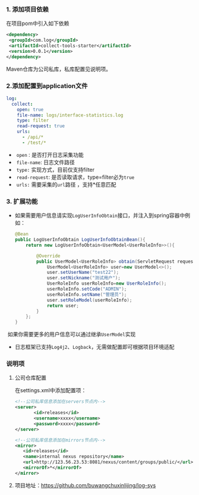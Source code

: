 ### 1. 添加项目依赖

  在项目pom中引入如下依赖

 ```xml
<dependency>
  <groupId>com.log</groupId>
  <artifactId>collect-tools-starter</artifactId>
  <version>0.0.1</version>
</dependency>
 ```

   Maven仓库为公司私库，私库配置见说明项。

### 2.添加配置到application文件

```yaml
log:
  collect:
    open: true
    file-name: logs/interface-statistics.log
    type: filter
    read-request: true
    urls:
      - /api/*
      - /test/*
```

- ​	`open：`是否打开日志采集功能
- ​	`file-name`: 日志文件路径
- ​	`type:` 实现方式，目前仅支持filter
- ​	`read-request`: 是否读取请求，type=filter必为`true`
- ​	`urls:` 需要采集的`url`路径 ，支持*任意匹配

### 3. 扩展功能

 * 如果需要用户信息请实现`LogUserInfoObtain`接口，并注入到spring容器中例如：

   ```java
   @Bean
   public LogUserInfoObtain LogUserInfoObtainBean(){
       return new LogUserInfoObtain<UserModel<UserRoleInfo>>(){
   
           @Override
           public UserModel<UserRoleInfo> obtain(ServletRequest request) {
               UserModel<UserRoleInfo> user=new UserModel<>();
               user.setUserName("test22");
               user.setNickname("测试用户");
               UserRoleInfo userRoleInfo=new UserRoleInfo();
               userRoleInfo.setCode("ADMIN");
               userRoleInfo.setName("管理员");
               user.setRoleModel(userRoleInfo);
               return user;
           }
       };
   }
   ```

​       如果你需要更多的用户信息可以通过继承`UserModel`实现

* 日志框架已支持`Log4j2`、`Logback`，无需做配置即可根据项目环境适配



### 说明项

1. 公司仓库配置

   在settings.xml中添加配置项：

   ```xml
   <!--公司私库信息添加在servers节点内-->
   <server>
          <id>releases</id>
          <username>xxxx</username>
          <password>xxxx</password>
   </server>
   ```

   ```xml
   <!--公司私库信息添加在mirrors节点内-->
   <mirror>  
      <id>releases</id>  
      <name>internal nexus repository</name>  
      <url>http://123.56.23.53:8081/nexus/content/groups/public/</url>
      <mirrorOf>*</mirrorOf>  
   </mirror>
   ```
   
2. 项目地址：https://github.com/buwangchuxinlijing/log-sys